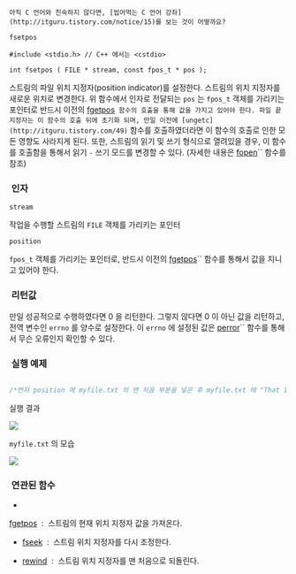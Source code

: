 


```warning
아직 C 언어와 친숙하지 않다면, [씹어먹는 C 언어 강좌](http://itguru.tistory.com/notice/15)를 보는 것이 어떻까요?

```

`fsetpos`



```info
#include <stdio.h> // C++ 에서는 <cstdio>

int fsetpos ( FILE * stream, const fpos_t * pos );
```


스트림의 파일 위치 지정자(position indicator)를 설정한다.
스트림의 위치 지정자를 새로운 위치로 변경한다. 위 함수에서 인자로 전달되는 `pos` 는 `fpos_t` 객체를 가리키는 포인터로 반드시 이전의 [fgetpos](http://itguru.tistory.com/70)`` 함수의 호출을 통해 값을 가지고 있어야 한다.
파일 끝 지정자는 이 함수의 호출 뒤에 초기화 되며, 만일 이전에 [ungetc](http://itguru.tistory.com/49)`` 함수를 호출하였더라면 이 함수의 호출로 인한 모든 영향도 사라지게 된다.
또한, 스트림의 읽기 및 쓰기 형식으로 열려있을 경우, 이 함수를 호출함을 통해서 읽기 `-` 쓰기 모드를 변경할 수 있다. (자세한 내용은 [fopen](http://itguru.tistory.com/58)`` 함수를 참조)



###  인자




`stream`

작업을 수행할 스트림의 `FILE` 객체를 가리키는 포인터

`position`

`fpos_t` 객체를 가리키는 포인터로, 반드시 이전의 [fgetpos](http://itguru.tistory.com/70)`` 함수를 통해서 값을 지니고 있어야 한다.



###  리턴값




만일 성공적으로 수행하였다면 0 을 리턴한다. 그렇지 않다면 0 이 아닌 값을 리턴하고, 전역 변수인 `errno` 를 양수로 설정한다. 이 `errno` 에 설정된 값은 [perror](http://itguru.tistory.com/53)`` 함수를 통해서 무슨 오류인지 확인할 수 있다.



###  실행 예제


```cpp

/*먼저 position 에 myfile.txt 의 맨 처음 부분을 넣은 후 myfile.txt 에 "That is a sample" 을 쓴다. 그 다음에 fsetpos 함수를 호출함으로써 fputs 로 인해 변경되었던 위치 지정자가 다시 파일 맨 앞으로 옮겨진다. 그 후 "This" 를 다시 출력하면 결국 "This is a sample" 이 된다.이 예제는http://www.cplusplus.com/reference/clibrary/cstdio/fsetpos/에서 가져왔습니다.*/#include <stdio.h>int main (){    FILE * pFile;    fpos_t position;    pFile = fopen ("myfile.txt","w");    fgetpos (pFile, &position);    fputs ("That is a sample",pFile);    fsetpos (pFile, &position);    fputs ("This",pFile);    fclose (pFile);    return 0;}
```


실행 결과


![](http://img1.daumcdn.net/thumb/R1920x0/?fname=http%3A%2F%2Fcfile10.uf.tistory.com%2Fimage%2F157059164BD2A5DB951099)

`myfile.txt` 의 모습


![](http://img1.daumcdn.net/thumb/R1920x0/?fname=http%3A%2F%2Fcfile4.uf.tistory.com%2Fimage%2F1701FE164BD2A5DB5B77A4)





###  연관된 함수


* 
 [fgetpos](http://itguru.tistory.com/70)  :  스트림의 현재 위치 지정자 값을 가져온다.

*  [fseek](http://itguru.tistory.com/72)  :  스트림 위치 지정자를 다시 조정한다.

*  [rewind](http://itguru.tistory.com/75)  :  스트림 위치 지정자를 맨 처음으로 되돌린다.








